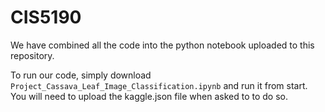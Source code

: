 # CIS5190
We have combined all the code into the python notebook uploaded to this repository.

To run our code, simply download `Project_Cassava_Leaf_Image_Classification.ipynb` and run it from start. You will need to upload the kaggle.json file when asked to to do so.
